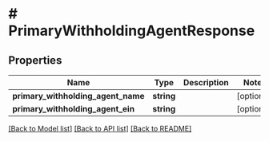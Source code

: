 # # PrimaryWithholdingAgentResponse

## Properties

Name | Type | Description | Notes
------------ | ------------- | ------------- | -------------
**primary_withholding_agent_name** | **string** |  | [optional]
**primary_withholding_agent_ein** | **string** |  | [optional]

[[Back to Model list]](../../../README.md#models) [[Back to API list]](../../../README.md#endpoints) [[Back to README]](../../../README.md)
